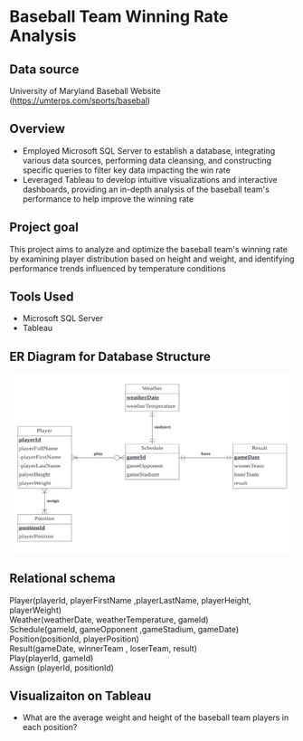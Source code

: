 # Baseball Team Winning Rate Analysis

## Data source
University of Maryland Baseball Website (https://umterps.com/sports/basebal)

## Overview
* Employed Microsoft SQL Server to establish a database, integrating various data sources, performing data cleansing, and constructing specific queries to filter key data impacting the win rate
* Leveraged Tableau to develop intuitive visualizations and interactive dashboards, providing an in-depth analysis of the baseball team's performance to help improve the winning rate

## Project goal
This project aims to analyze and optimize the baseball team's winning rate by examining player distribution based on height and weight, and identifying performance trends influenced by temperature conditions

## Tools Used
* Microsoft SQL Server
* Tableau

## ER Diagram for Database Structure
![image/ER model.jpg](https://github.com/xhartonx/Baseball-team-analytics/blob/main/image/ER%20model.jpg)

## Relational schema
Player(playerId, playerFirstName ,playerLastName, playerHeight, playerWeight)<br/>
Weather(weatherDate, weatherTemperature, gameld)<br/>
Schedule(gameId, gameOpponent ,gameStadium, gameDate)<br/>
Position(positionId, playerPosition)<br/>
Result(gameDate, winnerTeam , loserTeam, result)<br/>
Play(playerId, gameId)<br/>
Assign (playerId, positionId)

## Visualizaiton on Tableau
* What are the average weight and height of the baseball team players in each position?


